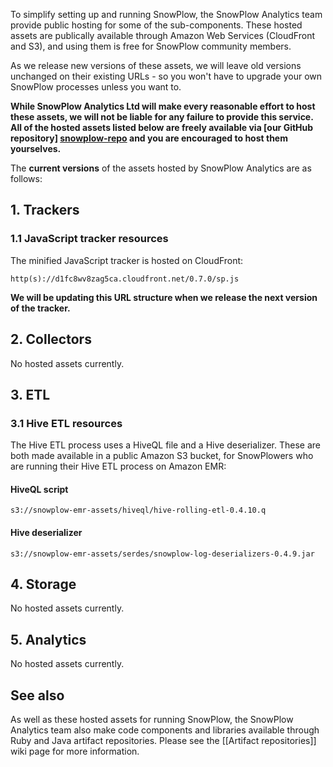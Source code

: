To simplify setting up and running SnowPlow, the SnowPlow Analytics team provide public hosting for some of the sub-components. These hosted assets are publically available through Amazon Web Services (CloudFront and S3), and using them is free for SnowPlow community members.

As we release new versions of these assets, we will leave old versions unchanged on their existing URLs - so you won't have to upgrade your own SnowPlow processes unless you want to.

**While SnowPlow Analytics Ltd will make every reasonable effort to host these assets, we will not be liable for any failure to provide this service. All of the hosted assets listed below are freely available via [our GitHub repository] [snowplow-repo] and you are encouraged to host them yourselves.** 

The **current versions** of the assets hosted by SnowPlow Analytics are as follows:

## 1. Trackers

### 1.1 JavaScript tracker resources

The minified JavaScript tracker is hosted on CloudFront:

    http(s)://d1fc8wv8zag5ca.cloudfront.net/0.7.0/sp.js

**We will be updating this URL structure when we release the next version of the tracker.**

## 2. Collectors

No hosted assets currently.

## 3. ETL

### 3.1 Hive ETL resources

The Hive ETL process uses a HiveQL file and a Hive deserializer. These are both made available in a public Amazon S3 bucket, for SnowPlowers who are running their Hive ETL process on Amazon EMR:

#### HiveQL script

    s3://snowplow-emr-assets/hiveql/hive-rolling-etl-0.4.10.q

#### Hive deserializer

    s3://snowplow-emr-assets/serdes/snowplow-log-deserializers-0.4.9.jar

## 4. Storage

No hosted assets currently.

## 5. Analytics

No hosted assets currently.

## See also

As well as these hosted assets for running SnowPlow, the SnowPlow Analytics team also make code components and libraries available through Ruby and Java artifact repositories. Please see the [[Artifact repositories]] wiki page for more information.

[snowplow-repo]: https://github.com/snowplow/snowplow